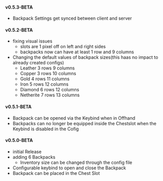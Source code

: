 #### v0.5.3-BETA
- Backpack Settings get synced between client and server

#### v0.5.2-BETA
- fixing visual issues
  - slots are 1 pixel off on left and right sides
  - backpacks now can have at least 1 row and 9 columns
- Changing the default values of backpack sizes(this haas no impact to already created configs)
  - Leather 3 rows 9 columns
  - Copper 3 rows 10 columns
  - Gold 4 rows 11 columns
  - Iron 5 rows 12 columns
  - Diamond 6 rows 12 columns
  - Netherite 7 rows 13 columns

#### v0.5.1-BETA
- Backpack can be opened via the Keybind when in Offhand
- Backpacks can no longer be equipped inside the Chestslot when the Keybind is disabled in the Cofig

#### v0.5.0-BETA
- initial Release
- adding 6 Backpacks
  - Inventory size can be changed through the config file
- Configurable keybind to open and close the Backpack
- Backpack can be placed in the Chest Slot